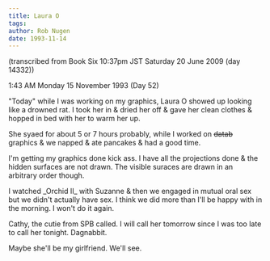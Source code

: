 ```yaml
---
title: Laura O
tags: 
author: Rob Nugen
date: 1993-11-14
---
```


<!-- tags: -->
<!-- events: -->
<!-- people: Christine, Maggie -->
<!-- locations: Univeristy of Houston -->
<p class="note">(transcribed from Book Six 10:37pm JST Saturday 20 June 2009 (day 14332))</p>

<p class="date">1:43 AM Monday 15 November 1993 (Day 52)</p>

<p>&quot;Today&quot; while I was working on my graphics, Laura O showed up looking like a drowned
rat.  I took her in &amp; dried her off &amp; gave her clean clothes &amp; hopped in bed with her
to warm her up.</p>

<p>She syaed for about 5 or 7 hours probably, while I worked on <del>datab</del> graphics &amp; we
napped &amp; ate pancakes &amp; had a good time.</p>

<p>I'm getting my graphics done kick ass.  I have all the projections done &amp; the hidden
surfaces are not drawn.  The visible suraces are drawn in an arbitrary order though.</p>

<p>I watched _Orchid II_ with Suzanne &amp; then we engaged in mutual oral sex but we didn't
actually have sex.  I think we did more than I'll be happy with in the morning.  I won't do it
again.</p>

<p>Cathy, the cutie from SPB called.  I will call her tomorrow since I was too late to call her
tonight.  Dagnabbit.</p>

<p>Maybe she'll be my girlfriend.  We'll see.</p>
